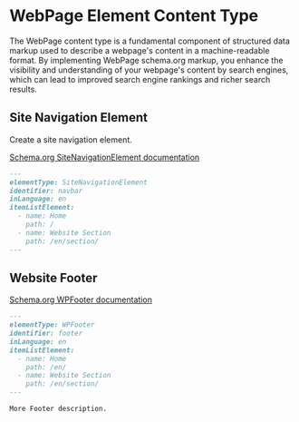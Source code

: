 # WebPage Element Content Type

The WebPage content type is a fundamental component of structured data markup used to describe a webpage's content in a machine-readable format. By implementing WebPage schema.org markup, you enhance the visibility and understanding of your webpage's content by search engines, which can lead to improved search engine rankings and richer search results.

## Site Navigation Element

Create a site navigation element.

[Schema.org SiteNavigationElement documentation](https://schema.org/SiteNavigationElement)

```markdown
---
elementType: SiteNavigationElement
identifier: navbar
inLanguage: en
itemListElement:
  - name: Home
    path: /
  - name: Website Section
    path: /en/section/
---
```

## Website Footer

[Schema.org WPFooter documentation](https://schema.org/WPFooter)

```markdown
---
elementType: WPFooter
identifier: footer
inLanguage: en
itemListElement:
  - name: Home
    path: /en/
  - name: Website Section
    path: /en/section/
---

More Footer description.
```
